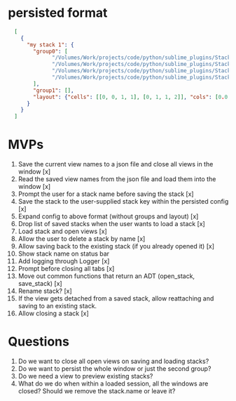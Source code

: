 # persisted format

```json
  [
    {
      "my stack 1": {
        "group0": [
              "/Volumes/Work/projects/code/python/sublime_plugins/Stacks/stacks.py",
              "/Volumes/Work/projects/code/python/sublime_plugins/Stacks/.python-version",
              "/Volumes/Work/projects/code/python/sublime_plugins/Stacks/Default.sublime-commands",
              "/Volumes/Work/projects/code/python/sublime_plugins/Stacks/run-tests"
        ],
        "group1": [],
        "layout": {"cells": [[0, 0, 1, 1], [0, 1, 1, 2]], "cols": [0.0, 1.0], "rows": [0.0, 0.5, 1.0]}
      }
    }
  ]
```

# MVPs

1. Save the current view names to a json file and close all views in the window [x]
1. Read the saved view names from the json file and load them into the window [x]
1. Prompt the user for a stack name before saving the stack [x]
1. Save the stack to the user-supplied stack key within the persisted config [x]
1. Expand config to above format (without groups and layout) [x]
1. Drop list of saved stacks when the user wants to load a stack [x]
1. Load stack and open views [x]
1. Allow the user to delete a stack by name [x]
1. Allow saving back to the existing stack (if you already opened it) [x]
1. Show stack name on status bar
1. Add logging through Logger [x]
1. Prompt before closing all tabs [x]
1. Move out common functions that return an ADT (open_stack, save_stack) [x]
1. Rename stack? [x]
1. If the view gets detached from a saved stack, allow reattaching and saving to an existing stack.
1. Allow closing a stack [x]

# Questions

1. Do we want to close all open views on saving and loading stacks?
1. Do we want to persist the whole window or just the second group?
1. Do we need a view to preview existing stacks?
1. What do we do when within a loaded session, all the windows are closed? Should we remove the stack.name or leave it?
